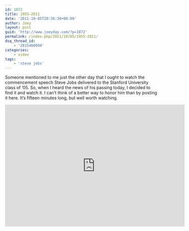 ```yaml
---
id: 1872
title: 1955–2011
date: '2011-10-05T20:36:30+00:00'
author: Joey
layout: post
guid: 'http://www.joeyday.com/?p=1872'
permalink: /index.php/2011/10/05/1955-2011/
dsq_thread_id:
    - '2815460094'
categories:
    - video
tags:
    - 'steve jobs'
---
```


Someone mentioned to me just the other day that I ought to watch the commencement speech Steve Jobs delivered to the Stanford University class of ’05. So, when I heard the news of his passing today, I decided to find it and watch it. I can’t think of a better way to honor him than by posting it here. It’s fifteen minutes long, but well worth watching.

<iframe frameborder="0" height="403" loading="lazy" src="http://www.youtube.com/embed/UF8uR6Z6KLc" width="594"></iframe>